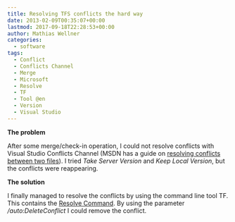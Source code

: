 ```yaml
---
title: Resolving TFS conflicts the hard way
date: 2013-02-09T00:35:07+00:00
lastmod: 2017-09-18T22:28:53+00:00
author: Mathias Wellner
categories:
  - software
tags:
  - Conflict
  - Conflicts Channel
  - Merge
  - Microsoft
  - Resolve
  - TF
  - Tool @en
  - Version
  - Visual Studio
---
```

**The problem**

After some merge/check-in operation, I could not resolve conflicts with Visual Studio Conflicts Channel (MSDN has a guide on [resolving conflicts between two files](http://msdn.microsoft.com/en-us/library/ms181433%28v=vs.100%29.aspx)). I tried _Take Server Version_ and _Keep Local Version_, but the conflicts were reappearing. 

**The solution**

I finally managed to resolve the conflicts by using the command line tool TF. This contains the [Resolve Command](http://msdn.microsoft.com/en-us/library/6yw3tcdy%28v=vs.100%29.aspx). By using the parameter _/auto:DeleteConflict_ I could remove the conflict.